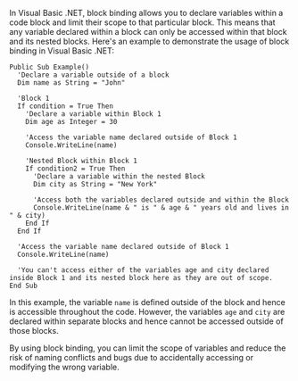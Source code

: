 In Visual Basic .NET, block binding allows you to declare variables within a code block and limit their scope to that particular block. This means that any variable declared within a block can only be accessed within that block and its nested blocks. Here's an example to demonstrate the usage of block binding in Visual Basic .NET:

```
Public Sub Example()
  'Declare a variable outside of a block
  Dim name as String = "John"
  
  'Block 1
  If condition = True Then
    'Declare a variable within Block 1
    Dim age as Integer = 30
    
    'Access the variable name declared outside of Block 1
    Console.WriteLine(name)
    
    'Nested Block within Block 1
    If condition2 = True Then
      'Declare a variable within the nested Block
      Dim city as String = "New York"
      
      'Access both the variables declared outside and within the Block
      Console.WriteLine(name & " is " & age & " years old and lives in " & city)
    End If
  End If
  
  'Access the variable name declared outside of Block 1
  Console.WriteLine(name)
  
  'You can't access either of the variables age and city declared inside Block 1 and its nested block here as they are out of scope.
End Sub
```

In this example, the variable `name` is defined outside of the block and hence is accessible throughout the code. However, the variables `age` and `city` are declared within separate blocks and hence cannot be accessed outside of those blocks.

By using block binding, you can limit the scope of variables and reduce the risk of naming conflicts and bugs due to accidentally accessing or modifying the wrong variable.
